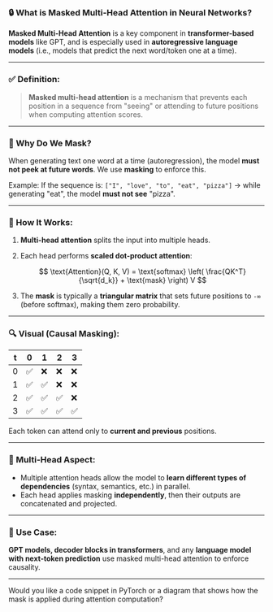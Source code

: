 ### 🔒 What is **Masked Multi-Head Attention** in Neural Networks?

**Masked Multi-Head Attention** is a key component in **transformer-based models** like GPT, and is especially used in **autoregressive language models** (i.e., models that predict the next word/token one at a time).

---

### ✅ Definition:

> **Masked multi-head attention** is a mechanism that prevents each position in a sequence from "seeing" or attending to future positions when computing attention scores.

---

### 🧠 Why Do We Mask?

When generating text one word at a time (autoregression), the model **must not peek at future words**.
We use **masking** to enforce this.

Example:
If the sequence is:
`["I", "love", "to", "eat", "pizza"]`
→ while generating "eat", the model **must not see** "pizza".

---

### 🧱 How It Works:

1. **Multi-head attention** splits the input into multiple heads.
2. Each head performs **scaled dot-product attention**:

   $$
   \text{Attention}(Q, K, V) = \text{softmax} \left( \frac{QK^T}{\sqrt{d_k}} + \text{mask} \right) V
   $$
3. The **mask** is typically a **triangular matrix** that sets future positions to `-∞` (before softmax), making them zero probability.

---

### 🔍 Visual (Causal Masking):

| t | 0 | 1 | 2 | 3 |
| - | - | - | - | - |
| 0 | ✅ | ❌ | ❌ | ❌ |
| 1 | ✅ | ✅ | ❌ | ❌ |
| 2 | ✅ | ✅ | ✅ | ❌ |
| 3 | ✅ | ✅ | ✅ | ✅ |

Each token can attend only to **current and previous** positions.

---

### 🔄 Multi-Head Aspect:

* Multiple attention heads allow the model to **learn different types of dependencies** (syntax, semantics, etc.) in parallel.
* Each head applies masking **independently**, then their outputs are concatenated and projected.

---

### 🔑 Use Case:

**GPT models, decoder blocks in transformers**, and any **language model with next-token prediction** use masked multi-head attention to enforce causality.

---

Would you like a code snippet in PyTorch or a diagram that shows how the mask is applied during attention computation?


